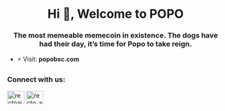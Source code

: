 <h1 align="center">Hi 👋, Welcome to POPO</h1>
<h3 align="center">The most memeable memecoin in existence. The dogs have had their day, it’s time for Popo to take reign.</h3>

- ⚡ Visit: **popobsc.com**

<h3 align="left">Connect with us:</h3>
<p align="left">
<a href="https://twitter.com/popocoinbsc" target="blank"><img align="center" src="https://raw.githubusercontent.com/rahuldkjain/github-profile-readme-generator/master/src/images/icons/Social/twitter.svg" alt="rectoai" height="30" width="40" /></a>
<a href="https://instagram.com/popocoinbsc" target="blank"><img align="center" src="https://raw.githubusercontent.com/rahuldkjain/github-profile-readme-generator/master/src/images/icons/Social/instagram.svg" alt="recto_ai" height="30" width="40" /></a>
</p>
